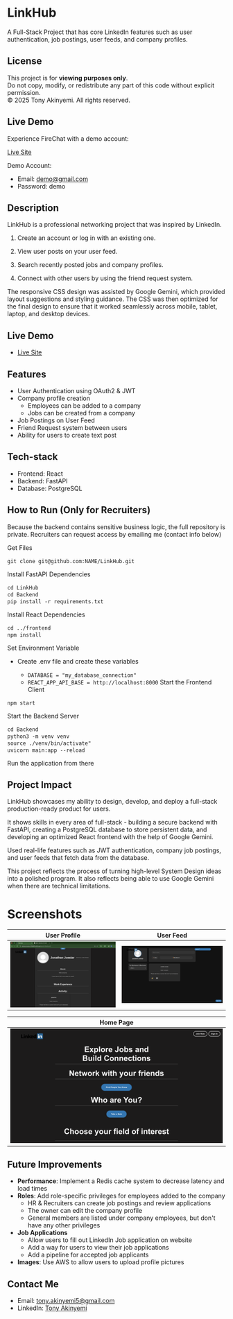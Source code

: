 # LinkHub
A Full-Stack Project that has core LinkedIn features such as user authentication, job postings, user feeds, and company profiles.
## License
This project is for **viewing purposes only**.  
Do not copy, modify, or redistribute any part of this code without explicit permission.  
© 2025 Tony Akinyemi. All rights reserved.

## Live Demo
Experience FireChat with a demo account:

[Live Site](https://messaging-demo-umber.vercel.app/)

Demo Account:
- Email: demo@gmail.com
- Password: demo



## Description
LinkHub is a professional networking project that was inspired by LinkedIn.

1. Create an account or log in with an existing one.

2. View user posts on your user feed.

3. Search recently posted jobs and company profiles.

4. Connect with other users by using the friend request system.

The responsive CSS design was assisted by Google Gemini, which provided layout suggestions and styling guidance. The CSS was then optimized for the final design to ensure that it worked seamlessly across mobile, tablet, laptop, and desktop devices.

## Live Demo
- [Live Site](https://delicate-starburst-7bb860.netlify.app/)

## Features
- User Authentication using OAuth2 & JWT
- Company profile creation
    - Employees can be added to a company
    - Jobs can be created from a company
- Job Postings on User Feed
- Friend Request system between users
- Ability for users to create text post
  
## Tech-stack
- Frontend: React
- Backend: FastAPI
- Database: PostgreSQL


## How to Run (Only for Recruiters)

Because the backend contains sensitive business logic, the full repository is private. Recruiters can request access by emailing me (contact info below)

Get Files
```Terminal
git clone git@github.com:NAME/LinkHub.git
```
Install FastAPI Dependencies
```Terminal
cd LinkHub
cd Backend
pip install -r requirements.txt
```
Install React Dependencies
```Terminal
cd ../frontend
npm install
```
Set Environment Variable
- Create .env file and create these variables
  
  - `DATABASE = "my_database_connection"`
  - `REACT_APP_API_BASE = http://localhost:8000`
Start the Frontend Client
```Terminal
npm start
```
Start the Backend Server
```Terminal
cd Backend
python3 -m venv venv
source ./venv/bin/activate"
uvicorn main:app --reload
```
Run the application from there

## Project Impact
LinkHub showcases my ability to design, develop, and deploy a full-stack production-ready product for users.

It shows skills in every area of full-stack - building a secure backend with FastAPI, creating a PostgreSQL database to store persistent data, and developing an optimized React frontend with the help of Google Gemini.

Used real-life features such as JWT authentication, company job postings, and user feeds that fetch data from the database.

This project reflects the process of turning high-level System Design ideas into a polished program. It also reflects being able to use Google Gemini when there are technical limitations.

# Screenshots
| User Profile | User Feed |
|--------------|-----------|
| ![User-Profile Page](assets/Screen-shot-user-profile.png) | ![User-Feed Page](assets/Screen-shot-user-feed.png) |

| Home Page |
|-----------|
| ![Home Page](assets/Screen-shot-home.png) | ![Mobile View](assets/mobile.png) |


## Future Improvements
- **Performance**: Implement a Redis cache system to decrease latency and load times
- **Roles**: Add role-specific privileges for employees added to the company
  - HR & Recruiters can create job postings and review applications
  - The owner can edit the company profile
  - General members are listed under company employees, but don't have any other privileges
- **Job Applications**
  - Allow users to fill out LinkedIn Job application on website
  - Add a way for users to view their job applications
  - Add a pipeline for accepted job applicants
- **Images**: Use AWS to allow users to upload profile pictures


## Contact Me
- Email: tony.akinyemi5@gmail.com
- LinkedIn: [Tony Akinyemi](https://www.linkedin.com/in/tony-akinyemi/)


